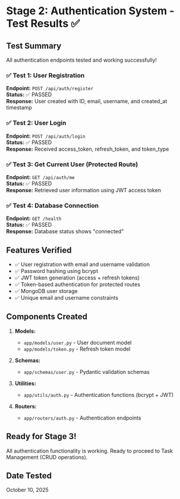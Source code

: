 # Stage 2: Authentication System - Test Results ✅

## Test Summary
All authentication endpoints tested and working successfully!

### ✅ Test 1: User Registration
**Endpoint:** `POST /api/auth/register`  
**Status:** ✅ PASSED  
**Response:** User created with ID, email, username, and created_at timestamp

### ✅ Test 2: User Login
**Endpoint:** `POST /api/auth/login`  
**Status:** ✅ PASSED  
**Response:** Received access_token, refresh_token, and token_type

### ✅ Test 3: Get Current User (Protected Route)
**Endpoint:** `GET /api/auth/me`  
**Status:** ✅ PASSED  
**Response:** Retrieved user information using JWT access token

### ✅ Test 4: Database Connection
**Endpoint:** `GET /health`  
**Status:** ✅ PASSED  
**Response:** Database status shows "connected"

## Features Verified
- ✅ User registration with email and username validation
- ✅ Password hashing using bcrypt
- ✅ JWT token generation (access + refresh tokens)
- ✅ Token-based authentication for protected routes
- ✅ MongoDB user storage
- ✅ Unique email and username constraints

## Components Created
1. **Models:**
   - `app/models/user.py` - User document model
   - `app/models/token.py` - Refresh token model

2. **Schemas:**
   - `app/schemas/user.py` - Pydantic validation schemas

3. **Utilities:**
   - `app/utils/auth.py` - Authentication functions (bcrypt + JWT)

4. **Routers:**
   - `app/routers/auth.py` - Authentication endpoints

## Ready for Stage 3!
All authentication functionality is working. Ready to proceed to Task Management (CRUD operations).

## Date Tested
October 10, 2025

